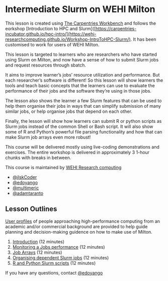 # Intermediate Slurm on WEHI Milton

This lesson is created using [The Carpentries Workbench][workbench] and follows the eorkshop [Introduction to HPC and Slurm]([https://carpentries-incubator.github.io/hpc-intro/](https://wehi-researchcomputing.github.io/Workshop-IntroToHPC-Slurm/). It has been customised to work for users of WEHI Milton.

This lesson is targeted to learners who are researchers who have started using Slurm on Milton, and now have a sense of how to submit Slurm jobs and request resources through sbatch.

It aims to improve learner’s jobs’ resource utilization and performance. But each researcher’s software is different! So this lesson will show learners the tools and teach basic concepts that the learners can use to evaluate the performance of their jobs and the software they’re using in those jobs.

The lesson also shows the learner a few Slurm features that can be used to help them organise their jobs in ways that can simplify submission of many similar jobs, or help organise jobs that depend on each other.

Finally, the lesson will show how learners can submit R or python scripts as Slurm jobs instead of the common Shell or Bash script. It will also show some of R and Python’s powerful file parsing functionality and how that can make Slurm job arrays even more robust!

This course will be delivered mostly using live-coding demonstrations and exercises. The entire workshop is delivered in approximately 3 1-hour chunks with breaks in between. 

This course is maintained by [WEHI Research computing](mailto:research.computing@wehi.edu.au)
* [@jIskCoder](https://github.com/jIskCoder)
* [@edoyango](https://github.com/edoyango)
* [@multimeric](https://github.com/multimeric)
* [@adamtaranto](https://github.com/adamtaranto)

## Lesson Outlines

[User profiles](leaners/learner-profiles.md) of people approaching
high-performance computing from an academic and/or commercial background are
provided to help guide planning and decision-making guidence on how to make use of Milton.


1. [Introduction](episodes/01-introduction) (12 minutes)
2. [Monitoring a Jobs performance](episodes/02-cpumonitoring) (12 minutes)
3. [Job Arrays](episodes/03-jobarrays) (12 minutes)
4. [Organising dependent Slurm jobs](episodes/04-jobdependencies) (12 minutes)
5. [R and Python Slurm scripts](episodes/05-rpython) (12 minutes)

If you have any questions, contact [@edoyango](https://github.com/edoyango)

[workbench]: https://carpentries.github.io/sandpaper-docs/
